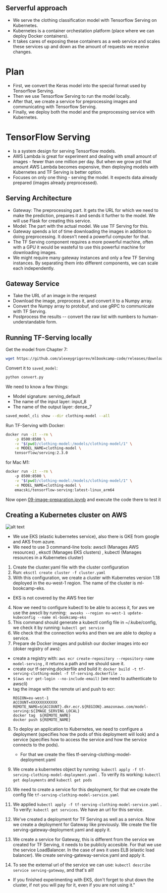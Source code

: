 ## Serverful approach
- We serve the clothing classification model with Tensorflow Serving on Kubernetes.
- Kubernetes is a container orchestation platform (place where we can deploy Docker containers). 
- It takes cares of exposing these containers as a web service and scales these services up and down as the amount of requests we receive changes. 

# Plan
- First, we convert the Keras model into the special format used by Tensorflow Serving. 
- Then we use Tensorflow Serving to run the model locally.
- After that, we create a service for preprocessing images and communicating with Tensorflow Serving. 
- Finally, we deploy both the model and the preprocessing service with Kubernetes. 

# TensorFlow Serving 
- Is a system design for serving Tensorflow models. 
- AWS Lambda is great for experiment and dealing with small amount of images - fewer than one million per day. But when we grow pst that amount AWS Lambda becomes expensive, then deploying models with Kubernetes and TF Serving is better option.
- Focuses on only one thing - serving the model. It expects data already prepared (images already preprocessed).

## Serving Architecture
- Gateway: The preprocessing part. It gets the URL for which we need to make the prediction, prepares it and sends it further to the model. We will use Flask for creating this service. 
- Model: The part with the actual model. We use TF Serving for this. 
- Gateway spends a lot of time downloading the images in addition to doing preprocessing. It doesn't need a powerful computer for that. 
- The TF Serving component requires a more powerful machine, often with a GPU it would be wasteful to use this powerful machine for downloading images.
- We might require many gateway instances and only a few TF Serving instances. By separating them into different components, we can scale each independently. 

## Gateway Service

- Take the URL of an image in the rerquest 
- Download the image, preprocess it, and convert it to a Numpy array. 
- Convert the Numpy array to protobuf, and use gRPC to communicate with TF Serving. 
- Postprocess the results -- convert the raw list with numbers to human-understandable form. 

## Running TF-Serving locally

Get the model from Chapter 7:

```zsh
wget https://github.com/alexeygrigorev/mlbookcamp-code/releases/download/chapter7-model/xception_v4_large_08_0.894.h5
```

Convert it to `saved_model`:

```zsh
python convert.py
```

We need to know a few things: 

- Model signature: serving_default
- The name of the input layer: input_8
- The name of the output layer: dense_7

```zsh
saved_model_cli show --dir clothing-model --all
```

Run TF-Serving with Docker:

```zsh
docker run -it --rm \
    -p 8500:8500 \
    -v "$(pwd)/clothing-model:/models/clothing-model/1" \
    -e MODEL_NAME=clothing-model \
    tensorflow/serving:2.3.0
```

for Mac M1: 

```zsh
docker run -it --rm \                                                                                            
    -p 8500:8500 \
    -v "$(pwd)/clothing-model:/models/clothing-model/1" \
    -e MODEL_NAME=clothing-model \
    emacski/tensorflow-serving:latest-linux_arm64
```

Now open [09-image-preparation.ipynb](09-image-preparation.ipynb) and
execute the code there to test it

## Creating a Kubernetes cluster on AWS

![alt text](https://github.com/pablonoras/clothes-recognition-kubernetes)

- We use EKS (elastic kubernetes service), also there is GKE from google and AKS from azure. 
- We need to use 3 command-line tools: awscli (Manages AWS resources) , eksctl (Manages EKS clusters) , kubectl (Manages resources in a Kubernetes cluster)

1) Create the cluster.yaml file with the cluster configuration 
2) Run: ```eksctl create cluster -f cluster.yaml ```
3) With this configuration, we create a cluster with Kubernetes version 1.18 deployed in the eu-west-1 region. The name of the cluster is ml-bookcamp-eks. 
* EKS is not covered by the AWS free tier
4) Now we need to configure kubectl to be able to access it, for aws we use the awscli by running: ``` awseks --region eu-west-1 update-kubeconfig --name ml-bookcamp-eks```
5) This command should generate a kubectl config file in ~/.kube/config, we check it by running: ``` kubectl get service ```
6) We check that the connection works and then we are able to deploy a service. 
7) Prepare de Docker images and publish our docker images into ecr (doker registry of aws):
 - create a registry with: ```aws ecr create-repository --repository-name model-serving``` , it returns a path and we should save it. 
 - create our tf-serving.dockerfile and build it: ```docker build -t tf-serving-clothing-model -f tf-serving.dockerfile .```
 - ```$(aws ecr get-login --no-include-email)``` (we need to authenticate to awscli)
 - tag the image with the remote uri and push to ecr: 
    ```
    REGION=eu-west-1
    ACCOUNT=XXXXXXXXXXXX
    REMOTE_NAME=${ACCOUNT}.dkr.ecr.${REGION}.amazonaws.com/model-serving:${IMAGE_SERVING_LOCAL}
    docker tag  ${REMOTE_NAME}
    docker push ${REMOTE_NAME} 
   ```
8) To deploy an application to Kubernetes, we need to configure a deployment (specifies how the pods of this deployment will look) and a service (specifies how to access the service and how the service connects to the pods).
   - For that we create the files tf-serving-clothing-model-deployment.yaml

9) We create a kubernetes object by running: ```kubectl apply -f tf-serving-clothing-model-deployment.yaml``` . To verify its working: ```kubectl get deployments``` and ```kubectl get pods```

10) We need to create a service for this deployment, for that we create the config file ```tf-serving-clothing-model-service.yaml```

11) We applied ```kubectl apply -f tf-serving-clothing-model-service.yaml``` . To verify: ```kubectl get services```. We have an url for this service. 

12) We've created a deployment for TF Serving as well as a service. Now we create a deployment for Gateway like previously. We create the file serving-gateway-deployment.yaml and apply it.

13) We create a service for Gateway, this is different from the service we created for TF Serving, it needs to be publicly accesible. For that we use the service LoadBalancer. In the case of aws it uses ELB (elastic load balancer). We create serving-gateway-service.yaml and apply it.

14) To see the external url of the service we can use: ```kubectl describe service serving-gateway```, and that's all!

* If you finished experimenting with EKS, don't forget to shut down the cluster, if not you will pay for it, even if you are not using it."